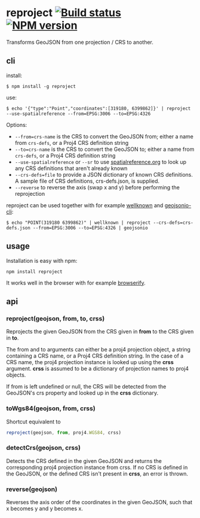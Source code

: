 reproject [![Build status](https://travis-ci.org/perliedman/reproject.png)](https://travis-ci.org/perliedman/reproject) [![NPM version](https://badge.fury.io/js/reproject.png)](http://badge.fury.io/js/reproject)
=========

Transforms GeoJSON from one projection / CRS to another.

## cli

install:

    $ npm install -g reproject

use:

    $ echo '{"type":"Point","coordinates":[319180, 6399862]}' | reproject --use-spatialreference --from=EPSG:3006 --to=EPSG:4326

Options:

* ```--from=crs-name``` is the CRS to convert the GeoJSON from; either a name from `crs-defs`, or a Proj4 CRS definition string
* ```--to=crs-name``` is the CRS to convert the GeoJSON to; either a name from `crs-defs`, or a Proj4 CRS definition string
* ```--use-spatialreference``` or ```--sr``` to use [spatialreference.org](http://spatialreference.org/) to look up
  any CRS definitions that aren't already known
* ```--crs-defs=file``` to provide a JSON dictionary of known CRS definitions. A sample file of CRS definitions, crs-defs.json, is supplied.
* ```--reverse``` to reverse the axis (swap x and y) before performing the reprojection

reproject can be used together with for example [wellknown](https://github.com/mapbox/wellknown/) and [geojsonio-cli](https://github.com/mapbox/geojsonio-cli/):

    $ echo "POINT(319180 6399862)" | wellknown | reproject --crs-defs=crs-defs.json --from=EPSG:3006 --to=EPSG:4326 | geojsonio

## usage

Installation is easy with npm:

    npm install reproject

It works well in the browser with for example [browserify](http://browserify.org/).

## api

### reproject(geojson, from, to, crss)

Reprojects the given GeoJSON from the CRS given in **from** to the CRS given in **to**.

The from and to arguments can either be a proj4 projection object, a string containing a CRS name, or a Proj4 CRS definition string. In
the case of a CRS name, the proj4 projection instance is looked up using the **crss** argument. **crss**
is assumed to be a dictionary of projection names to proj4 objects.

If from is left undefined or null, the CRS will be detected from the GeoJSON's crs property and looked up in the
**crss** dictionary.

### toWgs84(geojson, from, crss)

Shortcut equivalent to

```js
reproject(geojson, from, proj4.WGS84, crss)
```

### detectCrs(geojson, crss)

Detects the CRS defined in the given GeoJSON and returns the corresponding proj4 projection instance from
crss. If no CRS is defined in the GeoJSON, or the defined CRS isn't present in **crss**, an error is thrown.

### reverse(geojson)

Reverses the axis order of the coordinates in the given GeoJSON, such that x becomes y and y becomes x.
